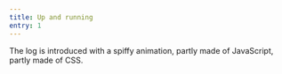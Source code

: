 ```yaml
---
title: Up and running
entry: 1
---
```


The log is introduced with a spiffy animation, partly made of JavaScript, partly made of CSS.
